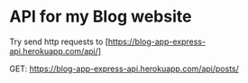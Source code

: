 # API for my Blog website

Try send http requests to [https://blog-app-express-api.herokuapp.com/api/]

GET: https://blog-app-express-api.herokuapp.com/api/posts/
